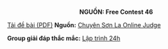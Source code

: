**<center>NGUỒN: Free Contest 46</center>**

[Tải đề bài (PDF)](/statements/2258/CUTCAKEE.pdf)
**Nguồn:** [Chuyên Sơn La Online Judge](http://csloj.ddns.net/)

**Group giải đáp thắc mắc:** [Lập trình 24h](https://www.facebook.com/groups/1386904321519984)